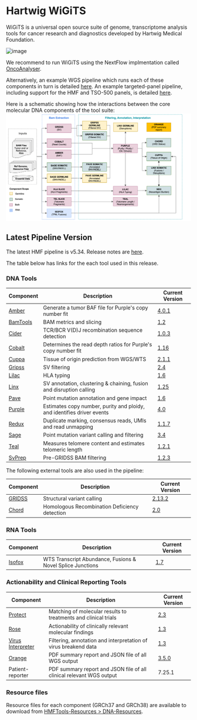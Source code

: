 # Hartwig WiGiTS

WiGiTS is a universal open source suite of genome, transcriptome analysis tools for cancer research and diagnostics developed by Hartwig Medical Foundation.  

![image](https://github.com/hartwigmedical/hmftools/assets/18154939/8bfa1733-0e00-414f-84e6-32c9de29a16b)

We recommend to run WiGiTS using the NextFlow implmentation called [OncoAnalyser](https://nf-co.re/oncoanalyser/dev).

Alternatively, an example WGS pipeline which runs each of these components in turn is detailed [here](./pipeline/README_WGS.md).
An example targeted-panel pipeline, including support for the HMF and TSO-500 panels, is detailed [here](./pipeline/README_TARGETED.md).

Here is a schematic showing how the interactions between the core molecular DNA components of the tool suite:
![HMF_Pipeline](./pipeline/hmf_tools_pipeline.png)

## Latest Pipeline Version

The latest HMF pipeline is v5.34. Release notes
are [here](https://github.com/hartwigmedical/hmftools/blob/master/pipeline/docs/PipelineReleaseNotes.v5.34.pdf).

The table below has links for the each tool used in this release.

### DNA Tools

| Component                         | Description                                                            | Current Version                                                                   |
|-----------------------------------|------------------------------------------------------------------------|-----------------------------------------------------------------------------------|
| [Amber](./amber/README.md)        | Generate a tumor BAF file for Purple's copy number fit                 | [4.0.1](https://github.com/hartwigmedical/hmftools/releases/tag/amber-v4.0.1)     |
| [BamTools](./bam-tools/README.md) | BAM metrics and slicing                                                | [1.2](https://github.com/hartwigmedical/hmftools/releases/tag/bam-tools-v1.2)     |
| [Cider](./cider/README.md)        | TCR/BCR V(D)J recombination sequence detection                         | [1.0.3](https://github.com/hartwigmedical/hmftools/releases/tag/cider-v1.0.3)     |
| [Cobalt](./cobalt/README.md)      | Determines the read depth ratios for Purple's copy number fit          | [1.16](https://github.com/hartwigmedical/hmftools/releases/tag/cobalt-v1.16)      |
| [Cuppa](./cuppa/README.md)        | Tissue of origin prediction from WGS/WTS                               | [2.1.1](https://github.com/hartwigmedical/hmftools/releases/tag/cuppa-v2.1.1)     |
| [Gripss](./gripss/README.md)      | SV filtering                                                           | [2.4](https://github.com/hartwigmedical/hmftools/releases/tag/gripss-v2.4)        |
| [Lilac](./lilac/README.md)        | HLA typing                                                             | [1.6](https://github.com/hartwigmedical/hmftools/releases/tag/lilac-v1.6)         |
| [Linx](./linx/README.md)          | SV annotation, clustering & chaining, fusion and disruption calling    | [1.25](https://github.com/hartwigmedical/hmftools/releases/tag/linx-v1.25)        |
| [Pave](./pave/README.md)          | Point mutation annotation and gene impact                              | [1.6](https://github.com/hartwigmedical/hmftools/releases/tag/pave-v1.6)          |
| [Purple](./purple/README.md)      | Estimates copy number, purity and ploidy, and identifies driver events | [4.0](https://github.com/hartwigmedical/hmftools/releases/tag/purple-v4.0)        |
| [Redux](./redux/README.md)        | Duplicate marking, consensus reads, UMIs and read unmapping            | [1.1.7](https://github.com/hartwigmedical/hmftools/releases/tag/mark-dups-v1.1.7) |
| [Sage](./sage/README.md)          | Point mutation variant calling and filtering                           | [3.4](https://github.com/hartwigmedical/hmftools/releases/tag/sage-v3.4)          |
| [Teal](./teal/README.md)          | Measures telomere content and estimates telomeric length               | [1.2.1](https://github.com/hartwigmedical/hmftools/releases/tag/teal-v1.2.1)      |
| [SvPrep](./esvee/README.md)       | Pre-GRIDSS BAM filtering                                               | [1.2.3](https://github.com/hartwigmedical/hmftools/releases/tag/sv-prep-v1.2.3)   |

The following external tools are also used in the pipeline:

| Component                                        | Description                                   | Current Version                                                       |
|--------------------------------------------------|-----------------------------------------------|-----------------------------------------------------------------------|
| [GRIDSS](https://github.com/PapenfussLab/gridss) | Structural variant calling                    | [2.13.2](https://github.com/PapenfussLab/gridss/releases/tag/v2.13.2) |
| [Chord](https://github.com/UMCUGenetics/CHORD)   | Homologous Recombination Deficiency detection | [2.0](https://github.com/UMCUGenetics/CHORD/releases/tag/2.00)        |

### RNA Tools

| Component                    | Description                                                | Current Version                                                              |
|------------------------------|------------------------------------------------------------|------------------------------------------------------------------------------|
| [Isofox](./isofox/README.md) | WTS Transcript Abundance, Fusions & Novel Splice Junctions | [1.7](https://github.com/hartwigmedical/hmftools/releases/tag/isofox-v1.7.1) |

### Actionability and Clinical Reporting Tools

| Component                                                                          | Description                                                          | Current Version                                                                       |
|------------------------------------------------------------------------------------|----------------------------------------------------------------------|---------------------------------------------------------------------------------------|
| [Protect](https://github.com/hartwigmedical/oncoact/tree/master/protect/README.md) | Matching of molecular results to treatments and clinical trials      | [2.3](https://github.com/hartwigmedical/hmftools/releases/tag/protect-v2.3)           |
| [Rose](https://github.com/hartwigmedical/oncoact/tree/master/rose/README.md)       | Actionability of clinically relevant molecular findings              | [1.3](https://github.com/hartwigmedical/hmftools/releases/tag/rose-v1.3)              |
| [Virus Interpreter](./virus-interpreter/README.md)                                 | Filtering, annotation and interpretation of virus breakend data      | [1.3](https://github.com/hartwigmedical/hmftools/releases/tag/virus-interpreter-v1.3) |
| [Orange](./orange/README.md)                                                       | PDF summary report and JSON file of all WGS output                   | [3.5.0](https://github.com/hartwigmedical/hmftools/releases/tag/orange-v3.5.0)        |
| Patient-reporter                                                                   | PDF summary report and JSON file of all clinical relevant WGS output | 7.25.1                                                                                |

### Resource files

Resource files for each component (GRCh37 and GRCh38) are available to download
from [HMFTools-Resources > DNA-Resources](https://console.cloud.google.com/storage/browser/hmf-public/HMFtools-Resources/dna_pipeline/).



